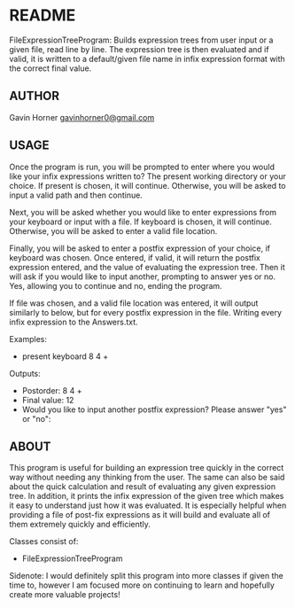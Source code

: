 # README
FileExpressionTreeProgram: Builds expression trees from user input or a given file, read line by line. The expression tree is then evaluated and if valid, it is written to a default/given file name in infix expression format with the correct final value.

## AUTHOR
Gavin Horner
gavinhorner0@gmail.com

## USAGE
Once the program is run, you will be prompted to enter where you would like your infix expressions written to? The present working directory or
your choice. If present is chosen, it will continue. Otherwise, you will be asked to input a valid path and then continue.

Next, you will be asked whether you would like to enter expressions from your keyboard or input with a file. If keyboard is chosen, it will continue.
Otherwise, you will be asked to enter a valid file location.

Finally, you will be asked to enter a postfix expression of your choice, if keyboard was chosen. Once entered, if valid, it will return the postfix expression entered, and the value of evaluating the expression tree. Then it will ask if you would like to input another, prompting to answer yes or no. Yes, allowing you to continue and no, ending the program.

If file was chosen, and a valid file location was entered, it will output similarly to below, but for every postfix expression in the file. Writing every infix expression to the Answers.txt.

Examples:
 - present keyboard 8 4 + 

Outputs:
 - Postorder: 8 4 +
 - Final value: 12
 - Would you like to input another postfix expression? Please answer "yes" or "no":

## ABOUT
This program is useful for building an expression tree quickly in the correct way without needing any thinking from the user. The same can also be said about the quick calculation and result of evaluating any given expression tree. In addition, it prints the infix expression of the given tree which makes it easy to understand just how it was evaluated.
It is especially helpful when providing a file of post-fix expressions as it will build and evaluate all of them extremely quickly and efficiently.

Classes consist of:
- FileExpressionTreeProgram

Sidenote: I would definitely split this program into more classes if given the time to, however I am focused more on continuing to learn and hopefully create more valuable projects!
